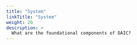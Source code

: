 ```yaml
---
title: "System"
linkTitle: "System"
weight: 20
description: >
  What are the foundational components of DAIC?
---
```

